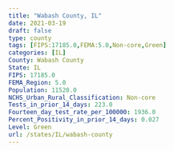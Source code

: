 ```yaml
---
title: "Wabash County, IL"
date: 2021-03-19
draft: false
type: county
tags: [FIPS:17185.0,FEMA:5.0,Non-core,Green]
categories: [IL]
County: Wabash County
State: IL
FIPS: 17185.0
FEMA_Region: 5.0
Population: 11520.0
NCHS_Urban_Rural_Classification: Non-core
Tests_in_prior_14_days: 223.0
Fourteen_day_test_rate_per_100000: 1936.0
Percent_Positivity_in_prior_14_days: 0.027
Level: Green
url: /states/IL/wabash-county
---
```



